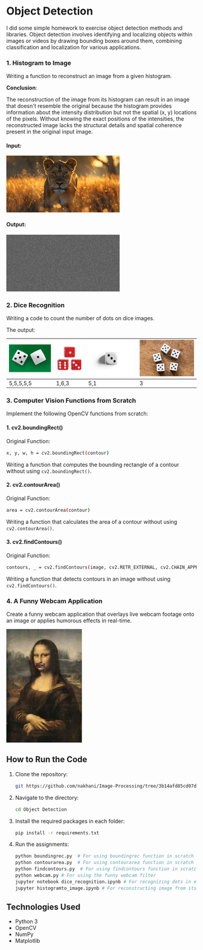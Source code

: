 # Object Detection

 I did some simple homework to exercise object detection methods and libraries. Object detection involves identifying and localizing objects within images or videos by drawing bounding boxes around them, combining classification and localization for various applications.


### 1. Histogram to Image
  Writing a function to reconstruct an image from a given histogram. 
  
  **Conclusion**:
  
  The reconstruction of the image from its histogram can result in an image that doesn't resemble the original because the histogram provides information about the intensity distribution but not the spatial (x, y) locations of the pixels. Without knowing the exact positions of the intensities, the reconstructed image lacks the structural details and spatial coherence present in the original input image.

  #### Input:
  
   <img src="Histogram to Image/image.jpg" width="300">

  #### Output:
   <img src="Histogram to Image/result.png" width="300">

### 2. Dice Recognition
  Writing a code to count the number of dots on dice images.

  The output:

   

 |<img src="Dice Recognition/image-_1_.png" width= "150"> |<img src="Dice Recognition\image-_2_.png " width= "100">|<img src="Dice Recognition/image.png" width= "200"> |<img src="Dice Recognition/image-_3_.png" width= "250">|
|----------|----------|----------|----------|
| 5,5,5,5,5 | 1,6,3 | 5,1 | 3 |



### 3. Computer Vision Functions from Scratch
  Implement the following OpenCV functions from scratch:
   
  #### 1. cv2.boundingRect()
  Original Function:
   ```sh
   x, y, w, h = cv2.boundingRect(contour)
   ```
   Writing a function that computes the bounding rectangle of a contour without using `cv2.boundingRect()`.

  #### 2. cv2.contourArea()
  Original Function:
   ```sh
   area = cv2.contourArea(contour)
   ```
   Writing a function that calculates the area of a contour without using `cv2.contourArea()`.

  #### 3. cv2.findContours()
  Original Function:
   ```sh
   contours, _ = cv2.findContours(image, cv2.RETR_EXTERNAL, cv2.CHAIN_APPROX_NONE)
   ```
   Writing a function that detects contours in an image without using `cv2.findContours()`.


### 4. A Funny Webcam Application
  Create a funny webcam application that overlays live webcam footage onto an image or applies humorous effects in real-time.

  <img src="funny_webcamapp/result.png" width="200" height = "300">


## How to Run the Code
1. Clone the repository:
   ```sh
   git https://github.com/nakhani/Image-Processing/tree/3b14afd85cd07d7797c84b5c75c1b107a240f311/Object%20Detection

2. Navigate to the directory:
   ```sh
   cd Object Detection
   ```

3. Install the required packages in each folder:
   ```sh
   pip install -r requirements.txt
   ```

4. Run the assignments:
   ```sh
   python boundingrec.py  # For using boundingrec function in scratch 
   python contourarea.py  # For using contourarea function in scratch 
   python findcontours.py  # For using findcontours function in scratch  
   python webcam.py # For using the funny webcam filter
   jupyter notebook dice_recognition.ipynb # For recognizing dots in each Dice
   jupyter histogramto_image.ipynb # For reconstructing image from its histogram
   ```

## Technologies Used
- Python 3
- OpenCV
- NumPy
- Matplotlib
